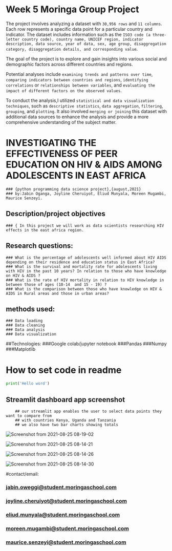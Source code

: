 # Week 5 Moringa Group Project

The project involves analyzing a dataset with `30,956 rows` and `11 columns`. Each row represents a specific data point for a particular country and indicator. The dataset includes information such as the `ISO3 code (a three-letter country code), country name, UNICEF region, indicator description, data source, year of data, sex, age group, disaggregation category, disaggregation details, and corresponding value`.

The goal of the project is to explore and gain insights into various social and demographic factors across different countries and regions. 

Potential analyses include `examining trends and patterns over time`, `comparing indicators between countries and regions`, `identifying correlations` or `relationships between variables`, and `evaluating the impact of different factors on the observed values`.

To conduct the analysis,I utilized `statistical and data visualization techniques`, such as `descriptive statistics`, `data aggregation`, `filtering`, `grouping`, and `plotting`. It also involved `merging or joining` this dataset with additional data sources to enhance the analysis and provide a more comprehensive understanding of the subject matter.


# INVESTIGATING THE EFFECTIVENESS OF PEER EDUCATION ON HIV & AIDS AMONG ADOLESCENTS IN EAST AFRICA
    ### {python programming data science project},{august,2021}
    ### by:Jabin Oganga, Joyline Cheruiyot, Eliud Munyala, Moreen Mugambi, Maurice Senzeyi.
## Description/project objectives
    ### { In this project we will work as data scientists researching HIV effects in the east africa region. 
    
## Research questions:
    ### What is the percentage of adolescents well informed about HIV AIDS depending on their residence and education status in East Africa?
    ### What is the survival and mortality rate for adolescents living with HIV in the past 10 years? In relation to those who have knowledge on HIV & AIDS ?
    ### What is the rate of HIV mortality in relation to HIV knowledge in between those of ages (10-14  and 15 - 19) ?
    ### What is the comparison between those who have knowledge on HIV & AIDS in Rural areas and those in urban areas?
    
 ## methods used:
    ### Data loading 
    ### Data cleaning
    ### Data analysis
    ### Data visualization
    
 ##Technologies:
    ###Google colab/jupyter notebook
    ###Pandas
    ###Numpy
    ###Matplotlib
 
 # How to set code in readme
 ```python
 print('Hello word')
 ```

 ## Streamlit dashboard app screenshot
        ## our streamlit app enables the user to select data points they want to compare from 
        ## with countries Kenya, Uganda and Tanzania
        ## we also have two bar charts showing totals
        
 ![Screenshot from 2021-08-25 08-19-02](https://user-images.githubusercontent.com/87531378/130730971-d2908766-9094-4abd-83f5-88a4b4856439.png)
 
 ![Screenshot from 2021-08-25 08-14-21](https://user-images.githubusercontent.com/87531378/130730824-dfdfa755-663d-40f0-bd0d-1f1d3c8850dd.png)
 
 
![Screenshot from 2021-08-25 08-14-26](https://user-images.githubusercontent.com/87531378/130730828-4d3a49a5-dbaa-4434-ac41-d4ed1f97cb30.png)



![Screenshot from 2021-08-25 08-14-30](https://user-images.githubusercontent.com/87531378/130730829-9b556d51-014e-43e0-a202-fc9b13ab4da9.png)

    
    
    
#contact/email:
  ### jabin.oweggi@student.moringaschool.com
  ### joyline.cheruiyot@student.moringaschool.com
  ### eliud.munyala@student.moringaschool.com
  ### moreen.mugambi@student.moringaschool.com
  ### maurice.senzeyi@student.moringaschool.com

